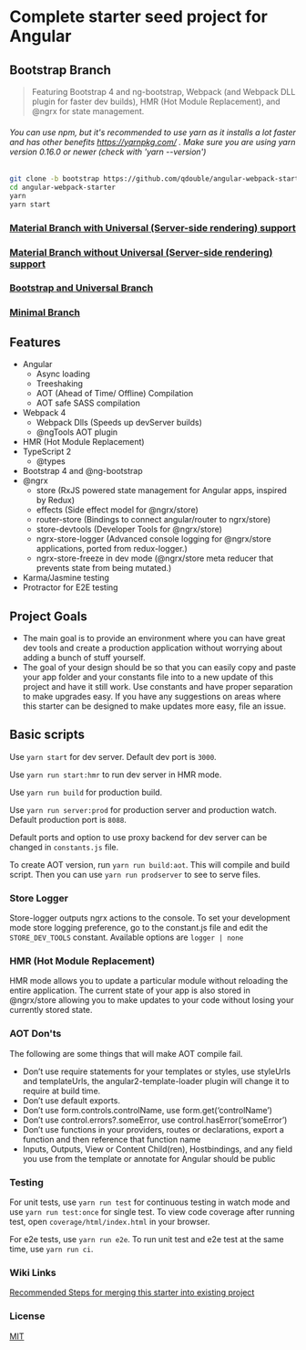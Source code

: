 # Complete starter seed project for Angular

## Bootstrap Branch

> Featuring Bootstrap 4 and ng-bootstrap, Webpack (and Webpack DLL plugin for faster dev builds), HMR (Hot Module Replacement), and @ngrx for state management.

###### You can use npm, but it's recommended to use yarn as it installs a lot faster and has other benefits https://yarnpkg.com/ . Make sure you are using yarn version 0.16.0 or newer (check with 'yarn --version')

```bash
git clone -b bootstrap https://github.com/qdouble/angular-webpack-starter.git
cd angular-webpack-starter
yarn
yarn start
```

### [Material Branch with Universal (Server-side rendering) support](https://github.com/qdouble/angular-webpack-starter)

### [Material Branch without Universal (Server-side rendering) support](https://github.com/qdouble/angular-webpack-starter/tree/no-universal-support)

### [Bootstrap and Universal Branch](https://github.com/qdouble/angular-webpack-starter/tree/bootstrap-and-universal)

### [Minimal Branch](https://github.com/qdouble/angular-webpack-starter/tree/minimal)

## Features

* Angular
  * Async loading
  * Treeshaking
  * AOT (Ahead of Time/ Offline) Compilation
  * AOT safe SASS compilation
* Webpack 4
  * Webpack Dlls (Speeds up devServer builds)
  * @ngTools AOT plugin
* HMR (Hot Module Replacement)
* TypeScript 2
  * @types
* Bootstrap 4 and @ng-bootstrap
* @ngrx
  * store (RxJS powered state management for Angular apps, inspired by Redux)
  * effects (Side effect model for @ngrx/store)
  * router-store (Bindings to connect angular/router to ngrx/store)
  * store-devtools (Developer Tools for @ngrx/store)
  * ngrx-store-logger (Advanced console logging for @ngrx/store applications, ported from redux-logger.)
  * ngrx-store-freeze in dev mode (@ngrx/store meta reducer that prevents state from being mutated.)
* Karma/Jasmine testing
* Protractor for E2E testing

## Project Goals

* The main goal is to provide an environment where you can have great dev tools and create a production application without worrying about adding a bunch of stuff yourself.
* The goal of your design should be so that you can easily copy and paste your app folder and your constants file into to a new update of this project and have it still work. Use constants and have proper separation to make upgrades easy. If you have any suggestions on areas where this starter can be designed to make updates more easy, file an issue.

## Basic scripts

Use `yarn start` for dev server. Default dev port is `3000`.

Use `yarn run start:hmr` to run dev server in HMR mode.

Use `yarn run build` for production build.

Use `yarn run server:prod` for production server and production watch. Default production port is `8088`.

Default ports and option to use proxy backend for dev server can be changed in `constants.js` file.

To create AOT version, run `yarn run build:aot`. This will compile and build script.
Then you can use `yarn run prodserver` to see to serve files.

### Store Logger

Store-logger outputs ngrx actions to the console.
To set your development mode store logging preference, go to the constant.js file and edit the `STORE_DEV_TOOLS` constant.
Available options are `logger | none`

### HMR (Hot Module Replacement)

HMR mode allows you to update a particular module without reloading the entire application.
The current state of your app is also stored in @ngrx/store allowing you to make updates to your
code without losing your currently stored state.

### AOT  Don'ts

The following are some things that will make AOT compile fail.

- Don’t use require statements for your templates or styles, use styleUrls and templateUrls, the angular2-template-loader plugin will change it to require at build time.
- Don’t use default exports.
- Don’t use form.controls.controlName, use form.get(‘controlName’)
- Don’t use control.errors?.someError, use control.hasError(‘someError’)
- Don’t use functions in your providers, routes or declarations, export a function and then reference that function name
- Inputs, Outputs, View or Content Child(ren), Hostbindings, and any field you use from the template or annotate for Angular should be public

### Testing

For unit tests, use `yarn run test` for continuous testing in watch mode and use
`yarn run test:once` for single test. To view code coverage after running test, open `coverage/html/index.html` in your browser.

For e2e tests, use `yarn run e2e`. To run unit test and e2e test at the same time, use `yarn run ci`.

### Wiki Links

[Recommended Steps for merging this starter into existing project](https://github.com/qdouble/angular-webpack-starter/wiki/Recommended-Steps-for-Merging-Starter-into-Existing-Project)

### License

[MIT](https://github.com/qdouble/angular-webpack-starter/blob/bootstrap/LICENSE)
